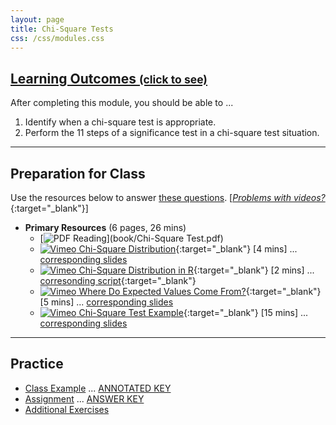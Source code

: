 ```yaml
---
layout: page
title: Chi-Square Tests
css: /css/modules.css
---
```


<div class="panel-group-ILOs">
  <div class="panel panel-default">
    <div class="panel-heading">
      <h2 class="panel-title">
        <a data-toggle="collapse" href="#ILOs">Learning Outcomes <small>(click to see)</small></a>
      </h2>
    </div>
    <div id="ILOs" class="panel-collapse collapse">
      <div class="panel-body">

<p>After completing this module, you should be able to ...</p>

<ol>
  <li> Identify when a chi-square test is appropriate.</li>
  <li> Perform the 11 steps of a significance test in a chi-square test situation.</li>
</ol>
      </div>
    </div>
  </div>
</div>

----

## Preparation for Class

Use the resources below to answer [these questions](Prep/ChiSquare). [[*Problems with videos?*](../resources/FAQs/videos){:target="_blank"}]

* **Primary Resources** (6 pages, 26 mins)
  * [![PDF](../img/pdf.png) Reading](book/Chi-Square Test.pdf)
  * [![Vimeo](../img/dhovid.png) Chi-Square Distribution](https://vimeo.com/user45324800/chisqdist){:target="_blank"} [4 mins] ... [corresponding slides](PPT/ChiSquare_PPT1.pptx)
  * [![Vimeo](../img/dhovid.png) Chi-Square Distribution in R](https://vimeo.com/user45324800/chisqdistribution){:target="_blank"} [2 mins] ... [corresonding script](HO/ChiSquare_RHO1.html){:target="_blank"}
  * [![Vimeo](../img/dhovid.png) Where Do Expected Values Come From?](https://vimeo.com/user45324800/chisqtest-expvals){:target="_blank"} [5 mins] ... [corresponding slides](PPT/ChiSquare_PPT2.pptx)
  * [![Vimeo](../img/dhovid.png) Chi-Square Test Example](https://vimeo.com/438596427){:target="_blank"} [15 mins] ... [corresponding slides](PPT/ChiSquare_PPT2.pptx)

----

## Practice

* [Class Example](CE/ChiSquare_CExmpl) ... [ANNOTATED KEY](CE/KEY_ChiSquare_CExmpl)
* [Assignment](CE/ChiSquare_CE1) ... [ANSWER KEY](CE/KEY_ChiSquare_CE)
* [Additional Exercises](CE/ChiSquare_CE2)

<!---
&nbsp;

----

## Archived Materials

* [Old Lecture Slides](PPT/ChiSquare_PPT_old.pptx)

--->
